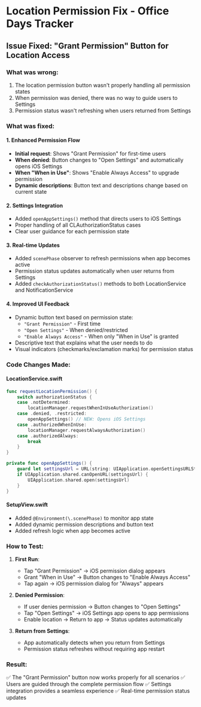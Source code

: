 # Location Permission Fix - Office Days Tracker

## Issue Fixed: "Grant Permission" Button for Location Access

### What was wrong:
1. The location permission button wasn't properly handling all permission states
2. When permission was denied, there was no way to guide users to Settings
3. Permission status wasn't refreshing when users returned from Settings

### What was fixed:

#### 1. **Enhanced Permission Flow**
- **Initial request**: Shows "Grant Permission" for first-time users
- **When denied**: Button changes to "Open Settings" and automatically opens iOS Settings
- **When "When in Use"**: Shows "Enable Always Access" to upgrade permission
- **Dynamic descriptions**: Button text and descriptions change based on current state

#### 2. **Settings Integration**
- Added `openAppSettings()` method that directs users to iOS Settings
- Proper handling of all CLAuthorizationStatus cases
- Clear user guidance for each permission state

#### 3. **Real-time Updates**
- Added `scenePhase` observer to refresh permissions when app becomes active
- Permission status updates automatically when user returns from Settings
- Added `checkAuthorizationStatus()` methods to both LocationService and NotificationService

#### 4. **Improved UI Feedback**
- Dynamic button text based on permission state:
  - `"Grant Permission"` - First time
  - `"Open Settings"` - When denied/restricted  
  - `"Enable Always Access"` - When only "When in Use" is granted
- Descriptive text that explains what the user needs to do
- Visual indicators (checkmarks/exclamation marks) for permission status

### Code Changes Made:

#### LocationService.swift
```swift
func requestLocationPermission() {
    switch authorizationStatus {
    case .notDetermined:
        locationManager.requestWhenInUseAuthorization()
    case .denied, .restricted:
        openAppSettings() // NEW: Opens iOS Settings
    case .authorizedWhenInUse:
        locationManager.requestAlwaysAuthorization()
    case .authorizedAlways:
        break
    }
}

private func openAppSettings() {
    guard let settingsUrl = URL(string: UIApplication.openSettingsURLString) else { return }
    if UIApplication.shared.canOpenURL(settingsUrl) {
        UIApplication.shared.open(settingsUrl)
    }
}
```

#### SetupView.swift
- Added `@Environment(\.scenePhase)` to monitor app state
- Added dynamic permission descriptions and button text
- Added refresh logic when app becomes active

### How to Test:

1. **First Run**: 
   - Tap "Grant Permission" → iOS permission dialog appears
   - Grant "When in Use" → Button changes to "Enable Always Access"
   - Tap again → iOS permission dialog for "Always" appears

2. **Denied Permission**:
   - If user denies permission → Button changes to "Open Settings"
   - Tap "Open Settings" → iOS Settings app opens to app permissions
   - Enable location → Return to app → Status updates automatically

3. **Return from Settings**:
   - App automatically detects when you return from Settings
   - Permission status refreshes without requiring app restart

### Result:
✅ The "Grant Permission" button now works properly for all scenarios
✅ Users are guided through the complete permission flow
✅ Settings integration provides a seamless experience
✅ Real-time permission status updates
